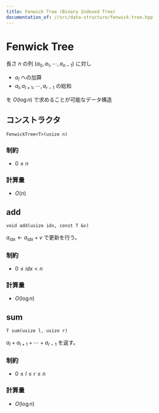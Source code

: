 ```yaml
---
title: Fenwick Tree (Binary Indexed Tree)
documentation_of: //src/data-structure/fenwick-tree.hpp
---
```


# Fenwick Tree

長さ $n$ の列 $(a_0, a_1, \cdots, a_{n-1})$ に対し

- $a_i$ への加算
- $a_l, a_{l+1}, \cdots, a_{r-1}$ の総和

を $O(\log n)$ で求めることが可能なデータ構造

## コンストラクタ
```
FenwickTree<T>(usize n)
```

### 制約
- $0 \leq n$

### 計算量
- $O(n)$


## add
```
void add(usize idx, const T &v)
```

$a_{idx} \leftarrow a_{idx} + v$ で更新を行う。

### 制約
- $0 \leq idx < n$

### 計算量
- $O(\log n)$


## sum
```
T sum(usize l, usize r)
```

$a_{l} + a_{l+1} + \cdots + a_{r-1}$ を返す。

### 制約
- $0 \leq l \leq r \leq n$

### 計算量
- $O(\log n)$
